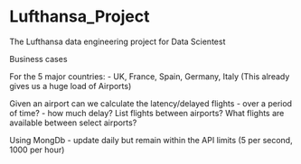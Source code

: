 # Lufthansa_Project
The Lufthansa data engineering project for Data Scientest

Business cases

For the 5 major countries: - UK, France, Spain, Germany, Italy (This already gives us a huge load of Airports)

Given an airport can we calculate the latency/delayed flights - over a period of time? - how much delay?
List flights between airports? What flights are available between select airports?

Using MongDb - update daily but remain within the API limits (5 per second, 1000 per hour)


